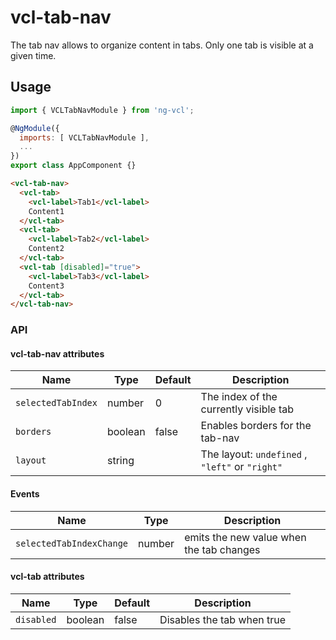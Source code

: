 # vcl-tab-nav

The tab nav allows to organize content in tabs.
Only one tab is visible at a given time.

## Usage

```js
import { VCLTabNavModule } from 'ng-vcl';

@NgModule({
  imports: [ VCLTabNavModule ],
  ...
})
export class AppComponent {}
```

```html
<vcl-tab-nav>
  <vcl-tab>
    <vcl-label>Tab1</vcl-label>
    Content1
  </vcl-tab>
  <vcl-tab>
    <vcl-label>Tab2</vcl-label>
    Content2
  </vcl-tab>
  <vcl-tab [disabled]="true">
    <vcl-label>Tab3</vcl-label>
    Content3
  </vcl-tab>
</vcl-tab-nav>
```

### API

#### vcl-tab-nav attributes

| Name                     | Type        | Default  | Description
| ------------             | ----------- | -------- |--------------
| `selectedTabIndex`       | number      |        0 | The index of the currently visible tab
| `borders`                | boolean     |    false | Enables borders for the tab-nav
| `layout`                 | string      |          | The layout: `undefined` , `"left"` or `"right"`

#### Events

| Name                             | Type             | Description
| ---------------------            | ---------------  | -
| `selectedTabIndexChange`         | number           | emits the new value when the tab changes


#### vcl-tab attributes

| Name                     | Type        | Default  | Description
| ------------             | ----------- | -------- |--------------
| `disabled`               | boolean     |   false  | Disables the tab when true

